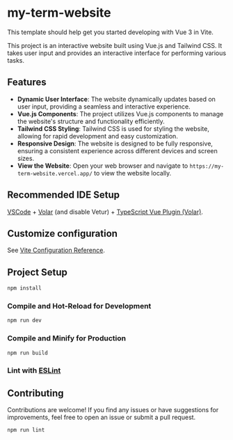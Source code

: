 # my-term-website

This template should help get you started developing with Vue 3 in Vite.

This project is an interactive website built using Vue.js and Tailwind CSS. It takes user input and provides an interactive interface for performing various tasks.

## Features

- **Dynamic User Interface**: The website dynamically updates based on user input, providing a seamless and interactive experience.
- **Vue.js Components**: The project utilizes Vue.js components to manage the website's structure and functionality efficiently.
- **Tailwind CSS Styling**: Tailwind CSS is used for styling the website, allowing for rapid development and easy customization.
- **Responsive Design**: The website is designed to be fully responsive, ensuring a consistent experience across different devices and screen sizes.
- **View the Website**: Open your web browser and navigate to `https://my-term-website.vercel.app/` to view the website locally.

## Recommended IDE Setup

[VSCode](https://code.visualstudio.com/) + [Volar](https://marketplace.visualstudio.com/items?itemName=Vue.volar) (and disable Vetur) + [TypeScript Vue Plugin (Volar)](https://marketplace.visualstudio.com/items?itemName=Vue.vscode-typescript-vue-plugin).

## Customize configuration

See [Vite Configuration Reference](https://vitejs.dev/config/).

## Project Setup

```sh
npm install
```

### Compile and Hot-Reload for Development

```sh
npm run dev
```

### Compile and Minify for Production

```sh
npm run build
```

### Lint with [ESLint](https://eslint.org/)

## Contributing

Contributions are welcome! If you find any issues or have suggestions for improvements, feel free to open an issue or submit a pull request.

```sh
npm run lint
```
